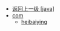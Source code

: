 - [返回上一级 [java]](notes/code/Hbase/hbase-java-api-1.x/src/main/java/)
- [com](notes/code/Hbase/hbase-java-api-1.x/src/main/java/com/)
  - [heibaiying](notes/code/Hbase/hbase-java-api-1.x/src/main/java/com/heibaiying/)
